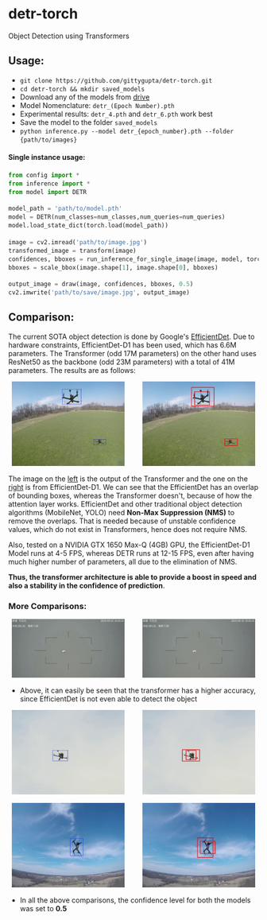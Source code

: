 # detr-torch
Object Detection using Transformers

## Usage: 
* `git clone https://github.com/gittygupta/detr-torch.git`
* `cd detr-torch && mkdir saved_models`
* Download any of the models from [drive](https://drive.google.com/drive/folders/1XRVdKGgSOV-3DWli5yGcd51OUwJXDD8q?usp=sharing)
* Model Nomenclature: `detr_(Epoch Number).pth`
* Experimental results: `detr_4.pth` and `detr_6.pth` work best
* Save the model to the folder `saved_models`
* `python inference.py --model detr_{epoch_number}.pth --folder {path/to/images}`

#### Single instance usage:
```python
from config import *
from inference import *
from model import DETR

model_path = 'path/to/model.pth'
model = DETR(num_classes=num_classes,num_queries=num_queries)
model.load_state_dict(torch.load(model_path)) 

image = cv2.imread('path/to/image.jpg')
transformed_image = transform(image)
confidences, bboxes = run_inference_for_single_image(image, model, torch.device('cuda'))
bboxes = scale_bbox(image.shape[1], image.shape[0], bboxes)

output_image = draw(image, confidences, bboxes, 0.5)
cv2.imwrite('path/to/save/image.jpg', output_image)
```

## Comparison: 
The current SOTA object detection is done by Google's [EfficientDet](https://github.com/xuannianz/EfficientDet). Due to hardware constraints, EfficientDet-D1 has been used, which has 6.6M parameters. The Transformer (odd 17M parameters) on the other hand uses ResNet50 as the backbone (odd 23M parameters) with a total of 41M parameters. The results are as follows: 

<p align="center">
    <img alt="Transformer" src="samples/22.jpg" width="45%">
&nbsp; &nbsp; &nbsp; &nbsp;
    <img alt="EfficientDet" src="efficientdetd1_samples/8.jpg" width="45%">
</p>

The image on the [left](samples/22.jpg) is the output of the Transformer and the one on the [right](efficientdetd1_samples/8.jpg) is from EfficientDet-D1. We can see that the EfficientDet has an overlap of bounding boxes, whereas the Transformer doesn't, because of how the attention layer works. EfficientDet and other traditional object detection algorithms (MobileNet, YOLO) need **Non-Max Suppression (NMS)** to remove the overlaps. That is needed because of unstable confidence values, which do not exist in Transformers, hence does not require NMS. 

Also, tested on a NVIDIA GTX 1650 Max-Q (4GB) GPU, the EfficientDet-D1 Model runs at 4-5 FPS, whereas DETR runs at 12-15 FPS, even after having much higher number of parameters, all due to the elimination of NMS.

**Thus, the transformer architecture is able to provide a boost in speed and also a stability in the confidence of prediction**.

### More Comparisons:
<p align="center">
    <img alt="Transformer" src="samples/12.jpg" width="45%">
&nbsp; &nbsp; &nbsp; &nbsp;
    <img alt="EfficientDet" src="efficientdetd1_samples/1.jpg" width="45%">
</p>

* Above, it can easily be seen that the transformer has a higher accuracy, since EfficientDet is not even able to detect the object

<p align="center">
    <img alt="Transformer" src="samples/7.jpg" width="45%">
&nbsp; &nbsp; &nbsp; &nbsp;
    <img alt="EfficientDet" src="efficientdetd1_samples/14.jpg" width="45%">
</p>

<p align="center">
    <img alt="Transformer" src="samples/13.jpg" width="45%">
&nbsp; &nbsp; &nbsp; &nbsp;
    <img alt="EfficientDet" src="efficientdetd1_samples/19.jpg" width="45%">
</p>

* In all the above comparisons, the confidence level for both the models was set to **0.5**